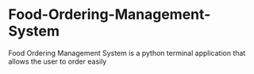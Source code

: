 # Food-Ordering-Management-System
Food Ordering Management System is a python terminal application that allows the user to order easily
